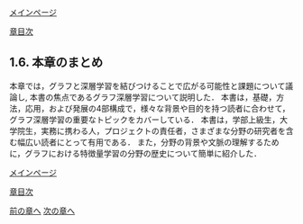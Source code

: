 [メインページ](../../index.markdown)

[章目次](./chap1.md)
## 1.6. 本章のまとめ

本章では，グラフと深層学習を結びつけることで広がる可能性と課題について議論し,
本書の焦点であるグラフ深層学習について説明した．
本書は，基礎，方法，応用，および発展の4部構成で，様々な背景や目的を持つ読者に合わせて，グラフ深層学習の重要なトピックをカバーしている．
本書は，学部上級生，大学院生，実務に携わる人，プロジェクトの責任者，さまざまな分野の研究者を含む幅広い読者にとって有用である．
また，分野の背景や文脈の理解するために，グラフにおける特徴量学習の分野の歴史について簡単に紹介した．


[メインページ](../../index.markdown)

[章目次](./chap1.md)

[前の章へ](./subsection_05.md) [次の章へ](./subsection_07.md)
